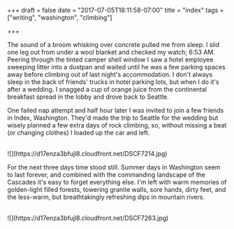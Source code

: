 +++
draft = false
date = "2017-07-05T18:11:58-07:00"
title = "index"
tags = ["writing", "washington", "climbing"]


+++

The sound of a broom whisking over concrete pulled me from sleep.
I slid one leg out from under a wool blanket and checked my watch; 6:53 AM.
Peering through the tinted camper shell window I saw a hotel employee sweeping
litter into a dustpan and waited until he was a few parking spaces away
before climbing out of last night's accommodation. 
I don't always sleep in the back of friends' trucks in hotel parking lots,
but when I do it's after a wedding. I snagged a cup of orange
juice from the continental breakfast spread in the lobby and drove 
back to Seattle.

One failed nap attempt and half hour later I was invited to join a few friends 
in Index, Washington. They'd made the trip to Seattle for the wedding but wisely
planned a few extra days of rock climbing, so, without missing a beat (or changing clothes)
 I loaded up the car and left. 

<br>
![](https://d17enza3bfujl8.cloudfront.net/DSCF7214.jpg)
<br>

For the next three days time stood still. Summer days in Washington
seem to last forever, and combined with the commanding landscape of
the Cascades it's easy to forget everything else. I'm left with warm memories of 
golden-light filled forests, towering granite walls, sore hands, dirty feet, 
and the less-warm, but breathtakingly refreshing dips in mountain rivers.

<br>
![](https://d17enza3bfujl8.cloudfront.net/DSCF7263.jpg)
